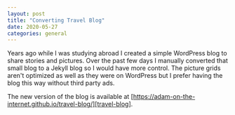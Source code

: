 ```yaml
---
layout: post
title: "Converting Travel Blog"
date: 2020-05-27
categories: general
---
```


Years ago while I was studying abroad I created a simple WordPress blog to share stories and pictures. Over the past few days I manually converted that 
small blog to a Jekyll blog so I would have more control. The picture grids aren't optimized as well as they were
on WordPress but I prefer having the blog this way without third party ads.

The new version of the blog is available at [https://adam-on-the-internet.github.io/travel-blog/][travel-blog].

[travel-blog]: https://adam-on-the-internet.github.io/travel-blog/
